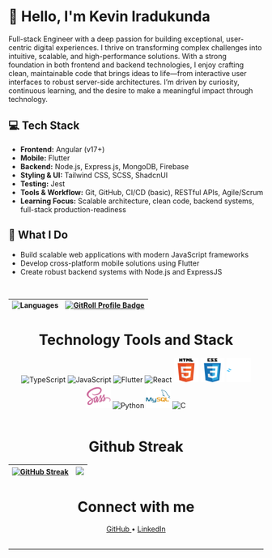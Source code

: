 # 👋 Hello, I'm Kevin Iradukunda

Full-stack Engineer with a deep passion for building exceptional, user-centric digital experiences. I thrive on transforming complex challenges into intuitive, scalable, and high-performance solutions. With a strong foundation in both frontend and backend technologies, I enjoy crafting clean, maintainable code that brings ideas to life—from interactive user interfaces to robust server-side architectures. I’m driven by curiosity, continuous learning, and the desire to make a meaningful impact through technology.

## 💻 Tech Stack

- **Frontend:** Angular (v17+)  
- **Mobile:** Flutter 
- **Backend:** Node.js, Express.js, MongoDB, Firebase  
- **Styling & UI:** Tailwind CSS, SCSS, ShadcnUI  
- **Testing:** Jest 
- **Tools & Workflow:** Git, GitHub, CI/CD (basic), RESTful APIs, Agile/Scrum  
- **Learning Focus:** Scalable architecture, clean code, backend systems, full-stack production-readiness

## 🚀 What I Do
- Build scalable web applications with modern JavaScript frameworks
- Develop cross-platform mobile solutions using Flutter
- Create robust backend systems with Node.js and ExpressJS
<br />

<div align="center">
     
<!--  ![Languages](https://github-readme-stats.vercel.app/api/top-langs/?username=monacodelisa&theme=chartreuse-dark&langs_count=10&layout=compact) -->
| <img src="https://github-readme-stats.vercel.app/api/top-langs/?username=iradukunda12&hide=css&theme=chartreuse-dark&langs_count=10&layout=compact" alt="Languages" width="370"/> | <a href="https://gitroll.io/profile/ub0KRDkGzroPuH57SfU19AmF4AYP2" target="_blank"><img src="https://gitroll.io/api/badges/profiles/v1/ub0KRDkGzroPuH57SfU19AmF4AYP2?theme=nord" alt="GitRoll Profile Badge" width="400"/></a> |
|---------------------------------------------------------------------------------------------------|-----------------------------------------------------------------------------------------------------|

</div>    

<h1 align="center">Technology Tools and Stack</h1>

<div align="center">
<img src="https://upload.wikimedia.org/wikipedia/commons/thumb/4/4c/Typescript_logo_2020.svg/1200px-Typescript_logo_2020.svg.png" width="48" height="48" alt="TypeScript" />
<img src="https://upload.wikimedia.org/wikipedia/commons/thumb/9/99/Unofficial_JavaScript_logo_2.svg/1024px-Unofficial_JavaScript_logo_2.svg.png" width="48" height="48" alt="JavaScript" />
<img src="https://raw.githubusercontent.com/flutter/website/master/src/assets/images/shared/brand/flutter/logo/flutter-lockup.png" width="48" height="48" alt="Flutter" />
<img src="https://brandlogos.net/wp-content/uploads/2020/09/react-logo.png" width="48" height="48" alt="React" />
<img src="https://github.com/devicons/devicon/blob/master/icons/html5/html5-original-wordmark.svg" width="48" height="48" alt="HTML5" />
<img src="https://github.com/devicons/devicon/blob/master/icons/css3/css3-original-wordmark.svg" width="48" height="48" alt="css3" />
<img src="https://github.com/devicons/devicon/blob/master/icons/tailwindcss/tailwindcss-original-wordmark.svg" width="48" height="48" alt="tailwind" />
<img src="https://github.com/devicons/devicon/blob/master/icons/sass/sass-original.svg" width="48" height="48" alt="scss" />
<img src="https://upload.wikimedia.org/wikipedia/commons/thumb/c/c3/Python-logo-notext.svg/1200px-Python-logo-notext.svg.png" width="48" height="48" alt="Python" />
<img src="https://github.com/devicons/devicon/blob/master/icons/mysql/mysql-original-wordmark.svg" width="48" height="48" alt="MySQL" />
<img src="https://img.icons8.com/color/452/c-programming.png" width="48" height="48" alt="C" />
</div>

<br />
     
<h1 align="center">Github Streak</h1>

<div align="center">
     
| [![GitHub Streak](https://github-readme-streak-stats.herokuapp.com?user=Eric-Obeng&hide_border=true)](https://git.io/streak-stats) | <img src="https://github-readme-stats.vercel.app/api?username=Eric-Obeng&show_icons=true&theme=darcula"/> |
|---------------------------------------------------------------------------------------------------|-----------------------------------------------------------------------------------------------------|
     
</div>

<h1 align="center">Connect with me</h1>
<div align="center">
     <a href="https://github.com/iradukunda12">GitHub <a/> • <a href="https://www.linkedin.com/in/eric-obeng-66a839179">LinkedIn</a> 
<div>
    
<br />

---

     
<!---
IRADUKUNDA Kevin is a ✨ special ✨ repository because its `README.md` (this file) appears on your GitHub profile.
You can click the Preview link to take a look at your changes.
--->

